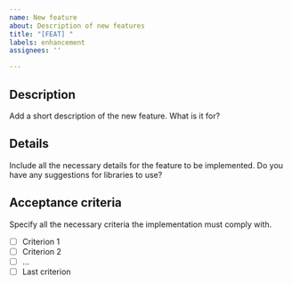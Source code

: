 ```yaml
---
name: New feature
about: Description of new features
title: "[FEAT] "
labels: enhancement
assignees: ''

---
```


## Description

Add a short description of the new feature. What is it for?

## Details

Include all the necessary details for the feature to be implemented. Do you have any suggestions for libraries to use?

## Acceptance criteria

Specify all the necessary criteria the implementation must comply with.

- [ ] Criterion 1
- [ ] Criterion 2
- [ ] ...
- [ ] Last criterion
